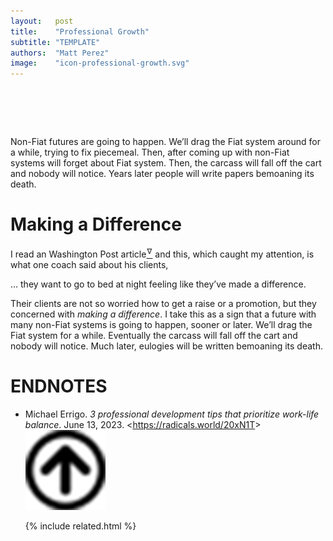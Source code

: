 ```yaml
---
layout:   post
title:    "Professional Growth"
subtitle: "TEMPLATE"
authors:  "Matt Perez"
image:    "icon-professional-growth.svg"
---
```


<div style="display:none;">
 <p>Non-<span class='_paradigm'>Fiat</span> futures are going to happen. We&rsquo;ll drag the <span class='_paradigm'>Fiat</span> system around for a while trying to fix it. Eventually the carcass will fall off the cart and nobody will notice.</p>
</div>

<h1>&nbsp;</h1>
 <p>Non-<span class='_paradigm'>Fiat</span> futures are going to happen. We&rsquo;ll drag the <span class='_paradigm'>Fiat</span> system around for a while, trying to fix piecemeal. Then, after coming up with non-<span class='_paradigm'>Fiat</span> systems will forget about <span class='_paradigm'>Fiat</span> system. Then, the carcass will fall off the cart and nobody will notice. Years later people will write papers bemoaning its death.</p>

<h1>Making a Difference</h1>
 <p>I read an Washington Post article<a href="#en01"><sup id="bm01">&hairsp;&nabla;&hairsp;</sup></a> and this, which caught my attention, is what one coach said about his clients,</p>
 <p class='_citation'>&hellip; they want to go to bed at night feeling like they&rsquo;ve made a difference.</p>
 <p>Their clients are not so worried how to get a raise or a promotion, but they concerned with <em>making a difference</em>. I take this as a sign that a future with many non-<span class='_paradigm'>Fiat</span> systems is going to happen, sooner or later. We&rsquo;ll drag the <span class='_paradigm'>Fiat</span> system for a while. Eventually the carcass will fall off the cart and nobody will notice. Much later, eulogies will be written bemoaning its death.</p>

<h1 class="_section">ENDNOTES</h1>
 <ul>
  <li id="en01">
   <p class="_list-item">
    Michael Errigo.
    <em>3 professional development tips that prioritize work-life balance</em>.
    June 13, 2023.
    &lt;<a href="https://radicals.world/20xN1T" target="_blank">https://radicals.world/20xN1T</a>&gt;
    <a class="_uparrow" href="#bm01"><img src="/assets/img/arrow-up-icon.png"></a>
   </p>
  </li>

{% include related.html %}